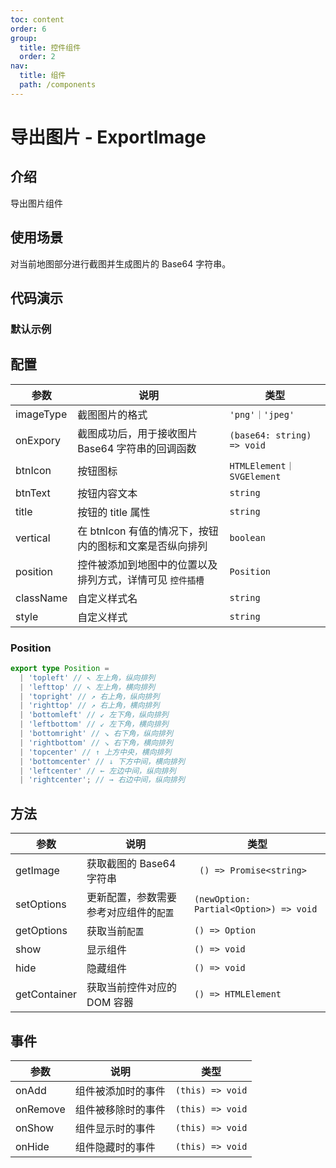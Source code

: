 ```yaml
---
toc: content
order: 6
group:
  title: 控件组件
  order: 2
nav:
  title: 组件
  path: /components
---
```


# 导出图片 - ExportImage

## 介绍

导出图片组件

## 使用场景

对当前地图部分进行截图并生成图片的 Base64 字符串。

## 代码演示

### 默认示例

<code src="./demos/default.tsx" defaultShowCode compact></code>

## 配置

| 参数      | 说明                                                      | 类型                       |
| --------- | --------------------------------------------------------- | -------------------------- |
| imageType | 截图图片的格式                                            | `'png'｜'jpeg'`            |
| onExpory  | 截图成功后，用于接收图片 Base64 字符串的回调函数          | `(base64: string) => void` |
| btnIcon   | 按钮图标                                                  | `HTMLElement｜SVGElement`  |
| btnText   | 按钮内容文本                                              | `string`                   |
| title     | 按钮的 title 属性                                         | `string`                   |
| vertical  | 在 btnIcon 有值的情况下，按钮内的图标和文案是否纵向排列   | `boolean`                  |
| position  | 控件被添加到地图中的位置以及排列方式，详情可见 `控件插槽` | `Position`                 |
| className | 自定义样式名                                              | `string`                   |
| style     | 自定义样式                                                | `string`                   |

### Position

```ts
export type Position =
  | 'topleft' // ↖ 左上角，纵向排列
  | 'lefttop' // ↖ 左上角，横向排列
  | 'topright' // ↗ 右上角，纵向排列
  | 'righttop' // ↗ 右上角，横向排列
  | 'bottomleft' // ↙ 左下角，纵向排列
  | 'leftbottom' // ↙ 左下角，横向排列
  | 'bottomright' // ↘ 右下角，纵向排列
  | 'rightbottom' // ↘ 右下角，横向排列
  | 'topcenter' // ↑ 上方中央，横向排列
  | 'bottomcenter' // ↓ 下方中间，横向排列
  | 'leftcenter' // ← 左边中间，纵向排列
  | 'rightcenter'; // → 右边中间，纵向排列
```

## 方法

| 参数         | 说明                                   | 类型                                   |
| ------------ | -------------------------------------- | -------------------------------------- |
| getImage     | 获取截图的 Base64 字符串               | ` () => Promise<string>`               |
| setOptions   | 更新配置，参数需要参考对应组件的`配置` | `(newOption: Partial<Option>) => void` |
| getOptions   | 获取当前`配置`                         | `() => Option`                         |
| show         | 显示组件                               | `() => void`                           |
| hide         | 隐藏组件                               | `() => void`                           |
| getContainer | 获取当前控件对应的 DOM 容器            | `() => HTMLElement`                    |

## 事件

| 参数     | 说明               | 类型             |
| -------- | ------------------ | ---------------- |
| onAdd    | 组件被添加时的事件 | `(this) => void` |
| onRemove | 组件被移除时的事件 | `(this) => void` |
| onShow   | 组件显示时的事件   | `(this) => void` |
| onHide   | 组件隐藏时的事件   | `(this) => void` |

